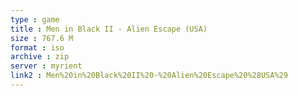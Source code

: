 ```yaml
---
type : game
title : Men in Black II - Alien Escape (USA)
size : 767.6 M
format : iso
archive : zip
server : myrient
link2 : Men%20in%20Black%20II%20-%20Alien%20Escape%20%28USA%29
---
```

